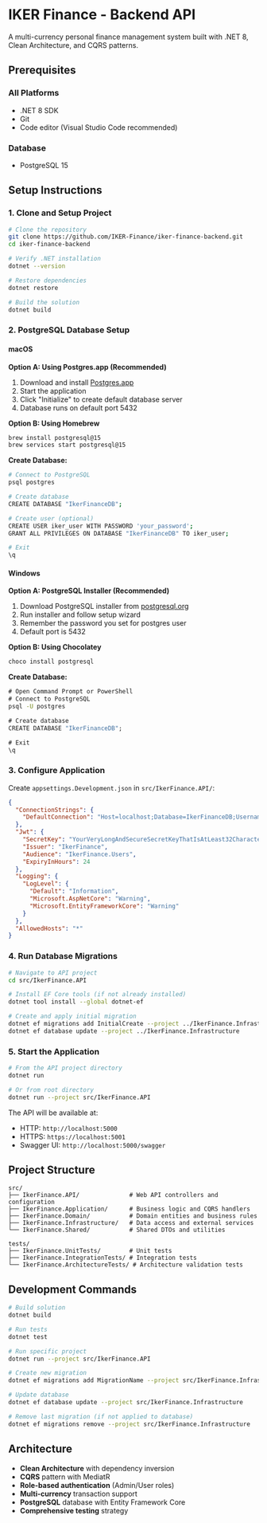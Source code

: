 # IKER Finance - Backend API

A multi-currency personal finance management system built with .NET 8, Clean Architecture, and CQRS patterns.

## Prerequisites

### All Platforms
- .NET 8 SDK
- Git
- Code editor (Visual Studio Code recommended)

### Database
- PostgreSQL 15

## Setup Instructions

### 1. Clone and Setup Project

```bash
# Clone the repository
git clone https://github.com/IKER-Finance/iker-finance-backend.git
cd iker-finance-backend

# Verify .NET installation
dotnet --version

# Restore dependencies
dotnet restore

# Build the solution
dotnet build
```

### 2. PostgreSQL Database Setup

#### macOS

**Option A: Using Postgres.app (Recommended)**
1. Download and install [Postgres.app](https://postgresapp.com/)
2. Start the application
3. Click "Initialize" to create default database server
4. Database runs on default port 5432

**Option B: Using Homebrew**
```bash
brew install postgresql@15
brew services start postgresql@15
```

**Create Database:**
```bash
# Connect to PostgreSQL
psql postgres

# Create database
CREATE DATABASE "IkerFinanceDB";

# Create user (optional)
CREATE USER iker_user WITH PASSWORD 'your_password';
GRANT ALL PRIVILEGES ON DATABASE "IkerFinanceDB" TO iker_user;

# Exit
\q
```

#### Windows

**Option A: PostgreSQL Installer (Recommended)**
1. Download PostgreSQL installer from [postgresql.org](https://www.postgresql.org/download/windows/)
2. Run installer and follow setup wizard
3. Remember the password you set for postgres user
4. Default port is 5432

**Option B: Using Chocolatey**
```bash
choco install postgresql
```

**Create Database:**
```cmd
# Open Command Prompt or PowerShell
# Connect to PostgreSQL
psql -U postgres

# Create database
CREATE DATABASE "IkerFinanceDB";

# Exit
\q
```

### 3. Configure Application

Create `appsettings.Development.json` in `src/IkerFinance.API/`:

```json
{
  "ConnectionStrings": {
    "DefaultConnection": "Host=localhost;Database=IkerFinanceDB;Username=postgres;Password=your_password;Port=5432"
  },
  "Jwt": {
    "SecretKey": "YourVeryLongAndSecureSecretKeyThatIsAtLeast32CharactersLong",
    "Issuer": "IkerFinance",
    "Audience": "IkerFinance.Users",
    "ExpiryInHours": 24
  },
  "Logging": {
    "LogLevel": {
      "Default": "Information",
      "Microsoft.AspNetCore": "Warning",
      "Microsoft.EntityFrameworkCore": "Warning"
    }
  },
  "AllowedHosts": "*"
}
```

### 4. Run Database Migrations

```bash
# Navigate to API project
cd src/IkerFinance.API

# Install EF Core tools (if not already installed)
dotnet tool install --global dotnet-ef

# Create and apply initial migration
dotnet ef migrations add InitialCreate --project ../IkerFinance.Infrastructure
dotnet ef database update --project ../IkerFinance.Infrastructure
```

### 5. Start the Application

```bash
# From the API project directory
dotnet run

# Or from root directory
dotnet run --project src/IkerFinance.API
```

The API will be available at:
- HTTP: `http://localhost:5000`
- HTTPS: `https://localhost:5001`
- Swagger UI: `http://localhost:5000/swagger`

## Project Structure

```
src/
├── IkerFinance.API/              # Web API controllers and configuration
├── IkerFinance.Application/      # Business logic and CQRS handlers
├── IkerFinance.Domain/           # Domain entities and business rules
├── IkerFinance.Infrastructure/   # Data access and external services
└── IkerFinance.Shared/           # Shared DTOs and utilities

tests/
├── IkerFinance.UnitTests/        # Unit tests
├── IkerFinance.IntegrationTests/ # Integration tests
└── IkerFinance.ArchitectureTests/ # Architecture validation tests
```

## Development Commands

```bash
# Build solution
dotnet build

# Run tests
dotnet test

# Run specific project
dotnet run --project src/IkerFinance.API

# Create new migration
dotnet ef migrations add MigrationName --project src/IkerFinance.Infrastructure

# Update database
dotnet ef database update --project src/IkerFinance.Infrastructure

# Remove last migration (if not applied to database)
dotnet ef migrations remove --project src/IkerFinance.Infrastructure
```

## Architecture

- **Clean Architecture** with dependency inversion
- **CQRS** pattern with MediatR
- **Role-based authentication** (Admin/User roles)  
- **Multi-currency** transaction support
- **PostgreSQL** database with Entity Framework Core
- **Comprehensive testing** strategy